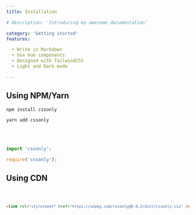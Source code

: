 ```yaml
---
title: Installation

# description: 'Introducing my awesome documentation'

category: 'Getting started'
features:

  + Write in Markdown
  + Use Vue components
  + Designed with TailwindCSS
  + Light and Dark mode

---
```


## Using NPM/Yarn

<code-group>
  <code-block label="NPM" active>

``` bash
npm install cssonly
```

  </code-block>

  <code-block label="Yarn">

``` bash
yarn add cssonly
```

  </code-block>
</code-group>
<br>
<br>
<code-group>
  <code-block label="ES6 Nodules" active>

``` javascript
import 'cssonly';
```

  </code-block>

  <code-block label="Common.js">

``` javascript
require('cssonly');
```

  </code-block>
</code-group>

## Using CDN

<code>

``` html
<link rel="stylesheet" href="https://unpkg.com/cssonly@0.0.2/dist/cssonly.css" />
```

</code>
